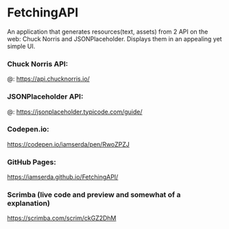 # FetchingAPI
An application that generates resources(text, assets) from 2 API on the web: Chuck Norris and JSONPlaceholder.
Displays them in an appealing yet simple UI.



### Chuck Norris API:
@: https://api.chucknorris.io/


### JSONPlaceholder API:
@: https://jsonplaceholder.typicode.com/guide/


### Codepen.io:
https://codepen.io/iamserda/pen/RwoZPZJ

### GitHub Pages:
https://iamserda.github.io/FetchingAPI/

### Scrimba (live code and preview and somewhat of a explanation)
https://scrimba.com/scrim/ckGZ2DhM

